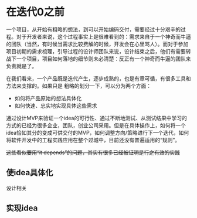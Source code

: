 # 在迭代0之前

一个项目，从开始有粗略的想法，到可以开始编码交付，需要经过十分艰辛的过程。对于开发者来说，这个过程事实上是很难看到的：需求来自于一个神奇而牛逼的团队（当然，有时候当需求比较费解的时候，开发会在心里骂人）。而对于参加项目初期的需求梳理，引导过程的设计师团队来说，设计结束之后，他们有需要转战下一个项目，项目如何落地的细节则未必清楚：反正有一个神奇而牛逼的团队来负责就是了。

在我们看来，一个产品既是迭代产生，逐步成熟的，也是有章可循，有很多工具和方法来支撑的。如果只是
粗略的划分一下，可以分为两个方面：

-  如何将产品原始的想法具体化
-  如何快速、忠实地实现具体这些需求

通过设计MVP来验证一个idea的可行性、通过不断地测试、从测试结果中学习的方式的已经为很多企业，团队，创业公司采用。但是在具体操作上，如何将一个idea恰如其分的变成可供交付的MVP，如何调整方向/策略进行下一个迭代，如何将软件开发中的工程实践应用在整个过城中，目前还没有普遍适用的“规则”。

<del>这些看似要用“it depends”的问题，其实有很多已经被证明是行之有效的实践</del>

## 使idea具体化

设计相关

## 实现idea

